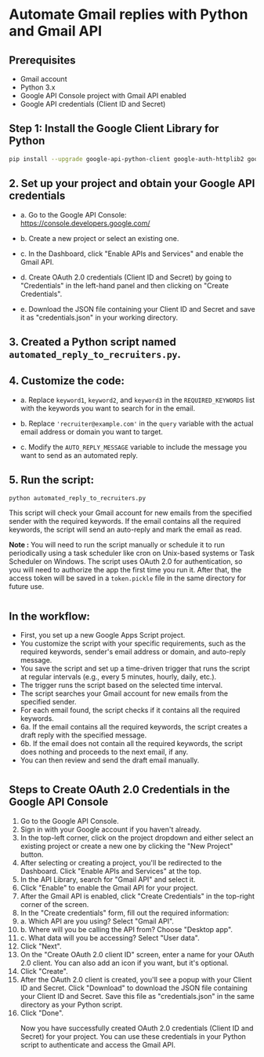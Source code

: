# Automate Gmail replies with Python and Gmail API

## Prerequisites

- Gmail account
- Python 3.x
- Google API Console project with Gmail API enabled
- Google API credentials (Client ID and Secret)

## Step 1: Install the Google Client Library for Python

```sh
pip install --upgrade google-api-python-client google-auth-httplib2 google-auth-oauthlib
```

## 2. Set up your project and obtain your Google API credentials

- a. Go to the Google API Console: https://console.developers.google.com/

- b. Create a new project or select an existing one.

- c. In the Dashboard, click "Enable APIs and Services" and enable the Gmail API.

- d. Create OAuth 2.0 credentials (Client ID and Secret) by going to "Credentials" in the left-hand panel and then clicking on "Create Credentials".

- e. Download the JSON file containing your Client ID and Secret and save it as "credentials.json" in your working directory.

## 3. Created a Python script named `automated_reply_to_recruiters.py`.

## 4. Customize the code:

- a. Replace `keyword1`, `keyword2`, and `keyword3` in the `REQUIRED_KEYWORDS` list with the keywords you want to search for in the email.

- b. Replace `'recruiter@example.com'` in the `query` variable with the actual email address or domain you want to target.

- c. Modify the `AUTO_REPLY_MESSAGE` variable to include the message you want to send as an automated reply.

## 5. Run the script:

```sh
python automated_reply_to_recruiters.py
```

This script will check your Gmail account for new emails from the specified sender with the required keywords. If the email contains all the required keywords, the script will send an auto-reply and mark the email as read.

<strong>Note :</strong> You will need to run the script manually or schedule it to run periodically using a task scheduler like cron on Unix-based systems or Task Scheduler on Windows. The script uses OAuth 2.0 for authentication, so you will need to authorize the app the first time you run it. After that, the access token will be saved in a `token.pickle` file in the same directory for future use.

#

## In the workflow:

- First, you set up a new Google Apps Script project.
- You customize the script with your specific requirements, such as the required keywords, sender's email address or domain, and auto-reply message.
- You save the script and set up a time-driven trigger that runs the script at regular intervals (e.g., every 5 minutes, hourly, daily, etc.).
- The trigger runs the script based on the selected time interval.
- The script searches your Gmail account for new emails from the specified sender.
- For each email found, the script checks if it contains all the required keywords.
- 6a. If the email contains all the required keywords, the script creates a draft reply with the specified message.
- 6b. If the email does not contain all the required keywords, the script does nothing and proceeds to the next email, if any.
- You can then review and send the draft email manually.

#

## Steps to Create OAuth 2.0 Credentials in the Google API Console

<ol>
 <li>Go to the Google API Console.</li>
 <li>Sign in with your Google account if you haven't already.</li>
 <li>In the top-left corner, click on the project dropdown and either select an existing project or create a new one by clicking the "New Project" button.</li>
 <li>After selecting or creating a project, you'll be redirected to the Dashboard. Click "Enable APIs and Services" at the top.</li>
 <li>In the API Library, search for "Gmail API" and select it.</li>
 <li>Click "Enable" to enable the Gmail API for your project.</li>
 <li>After the Gmail API is enabled, click "Create Credentials" in the top-right corner of the screen.</li>
 <li>In the "Create credentials" form, fill out the required information:
 <li>a. Which API are you using? Select "Gmail API".</li>
 <li>b. Where will you be calling the API from? Choose "Desktop app".</li>
 <li>c. What data will you be accessing? Select "User data".</li>
 <li>Click "Next".</li>
 <li>On the "Create OAuth 2.0 client ID" screen, enter a name for your OAuth 2.0 client. You can also add an icon if you want, but it's optional.</li>
 <li>Click "Create".</li>
 <li>After the OAuth 2.0 client is created, you'll see a popup with your Client ID and Secret. Click "Download" to download the JSON file containing your Client ID and Secret. Save this file as "credentials.json" in the same directory as your Python script.</li>
 <li>Click "Done".</li>

Now you have successfully created OAuth 2.0 credentials (Client ID and Secret) for your project. You can use these credentials in your Python script to authenticate and access the Gmail API.

</ol>
